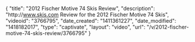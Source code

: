 {
    "title": "2012 Fischer Motive 74 Skis Review",
    "description": "http:\/\/www.skis.com Review for the 2012 Fischer Motive 74 Skis",
    "videoid": "3766795",
    "date_created": "1411361227",
    "date_modified": "1418182017",
    "type": "captivate",
    "layout": "video",
    "url": "\/v\/2012-fischer-motive-74-skis-review\/3766795"
}